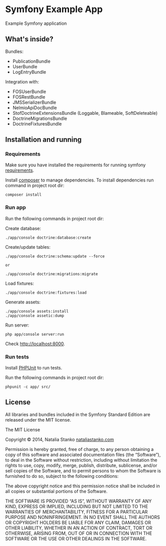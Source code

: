 Symfony Example App
========================

Example Symfony application

What's inside?
-------------------------------

Bundles:

  * PublicationBundle
  * UserBundle
  * LogEntryBundle

Integration with:

  * FOSUserBundle
  * FOSRestBundle
  * JMSSerializerBundle
  * NelmioApiDocBundle
  * StofDoctrineExtensionsBundle (Loggable, Blameable, SoftDeleteable)
  * DoctrineMigrationsBundle
  * DoctrineFixturesBundle

Installation and running
----------------------------------

### Requirements

Make sure you have installed the requirements for running symfony [requirements][1].

Install [composer][2] to manage dependencies.
To install dependencies run command in project root dir:

    composer install

### Run app

Run the following commands in project root dir:

Create database:

    ./app/console doctrine:database:create

Create/update tables:

    ./app/console doctrine:schema:update --force

    or

    ./app/console doctrine:migrations:migrate

Load fixtures:

    ./app/console doctrine:fixtures:load

Generate assets:

    ./app/console assets:install
    ./app/console assetic:dump

Run server:

    php app/console server:run

Check [http://localhost:8000][3].

### Run tests

Install [PHPUnit][4] to run tests.

Run the following commands in project root dir:

    phpunit -c app/ src/


License
---------------

All libraries and bundles included in the Symfony Standard Edition are
released under the MIT license.

The MIT License

Copyright © 2014, Natalia Stanko [nataliastanko.com][5]


Permission is hereby granted, free of charge, to any person obtaining a copy
of this software and associated documentation files (the “Software”), to deal
in the Software without restriction, including without limitation the rights
to use, copy, modify, merge, publish, distribute, sublicense, and/or sell
copies of the Software, and to permit persons to whom the Software is
furnished to do so, subject to the following conditions:

The above copyright notice and this permission notice shall be included in
all copies or substantial portions of the Software.

THE SOFTWARE IS PROVIDED “AS IS”, WITHOUT WARRANTY OF ANY KIND, EXPRESS OR
IMPLIED, INCLUDING BUT NOT LIMITED TO THE WARRANTIES OF MERCHANTABILITY,
FITNESS FOR A PARTICULAR PURPOSE AND NONINFRINGEMENT. IN NO EVENT SHALL THE
AUTHORS OR COPYRIGHT HOLDERS BE LIABLE FOR ANY CLAIM, DAMAGES OR OTHER
LIABILITY, WHETHER IN AN ACTION OF CONTRACT, TORT OR OTHERWISE, ARISING FROM,
OUT OF OR IN CONNECTION WITH THE SOFTWARE OR THE USE OR OTHER DEALINGS IN
THE SOFTWARE.


[1]:  http://symfony.com/doc/current/reference/requirements.html
[2]:  http://getcomposer.org/
[3]:  http://localhost:8000/app_dev.php
[4]:  https://phpunit.de/manual/current/en/installation.html
[5]:  http://nataliastanko.com/
